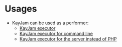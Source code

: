 # Usages

- KayJam can be used as a performer:
    - [KayJam executor](https://github.com/KayJamLang/executor)
    - [KayJam executor for command line](https://github.com/KayJamLang/executor-cli)
    - [KayJam executor for the server instead of PHP](https://github.com/KayJamLang/executor-web)
